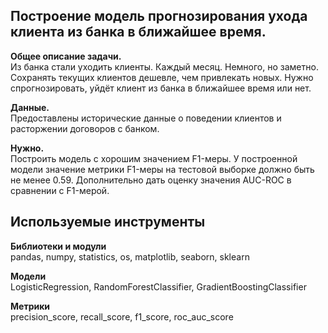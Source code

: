## Построение модель прогнозирования ухода клиента из банка в ближайшее время.

**Общее описание задачи.**<br>
Из банка стали уходить клиенты. Каждый месяц. Немного, но заметно. Сохранять текущих клиентов дешевле, чем привлекать новых.
Нужно спрогнозировать, уйдёт клиент из банка в ближайшее время или нет.   

**Данные.**<br>
Предоставлены исторические данные о поведении клиентов и расторжении договоров с банком. 

**Нужно.**<br>
Построить модель с хорошим значением F1-меры. У построенной модели значение метрики F1-меры на тестовой выборке должно быть не менее 0.59.
Дополнительно дать оценку значения AUC-ROC в сравнении с F1-мерой.

## Используемые инструменты
**Библиотеки и модули**<br>
pandas, numpy, statistics, os, matplotlib, seaborn, sklearn

**Модели**<br>
LogisticRegression, RandomForestClassifier, GradientBoostingClassifier

**Метрики**<br>
precision_score, recall_score, f1_score, roc_auc_score
